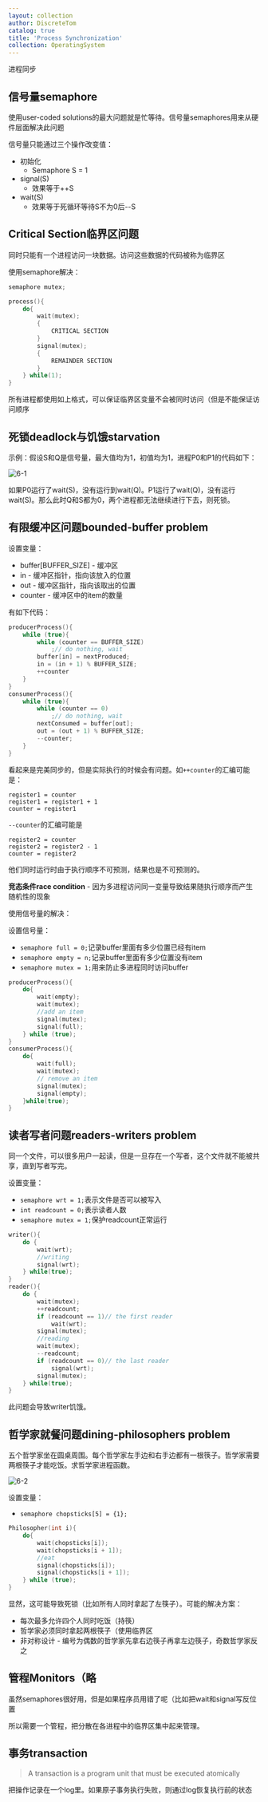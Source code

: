 ```yaml
---
layout: collection
author: DiscreteTom
catalog: true
title: 'Process Synchronization'
collection: OperatingSystem
---
```



进程同步

## 信号量semaphore

使用user-coded solutions的最大问题就是忙等待。信号量semaphores用来从硬件层面解决此问题

信号量只能通过三个操作改变值：
- 初始化
  - Semaphore S = 1
- signal(S)
  - 效果等于++S
- wait(S)
  - 效果等于死循环等待S不为0后--S

## Critical Section临界区问题

同时只能有一个进程访问一块数据。访问这些数据的代码被称为临界区

使用semaphore解决：

```c++
semaphore mutex;

process(){
	do{
		wait(mutex);
		{
			CRITICAL SECTION
		}
		signal(mutex);
		{
			REMAINDER SECTION
		}
	} while(1);
}
```

所有进程都使用如上格式，可以保证临界区变量不会被同时访问（但是不能保证访问顺序

## 死锁deadlock与饥饿starvation

示例：假设S和Q是信号量，最大值均为1，初值均为1，进程P0和P1的代码如下：

![6-1](../img/6-1.png)

如果P0运行了wait(S)，没有运行到wait(Q)。P1运行了wait(Q)，没有运行wait(S)。那么此时Q和S都为0，两个进程都无法继续进行下去，则死锁。

## 有限缓冲区问题bounded-buffer problem

设置变量：
- buffer[BUFFER_SIZE] - 缓冲区
- in - 缓冲区指针，指向该放入的位置
- out - 缓冲区指针，指向该取出的位置
- counter - 缓冲区中的item的数量

有如下代码：

```c++
producerProcess(){
	while (true){
		while (counter == BUFFER_SIZE)
			;// do nothing, wait
		buffer[in] = nextProduced;
		in = (in + 1) % BUFFER_SIZE;
		++counter
	}
}
consumerProcess(){
	while (true){
		while (counter == 0)
			;// do nothing, wait
		nextConsumed = buffer[out];
		out = (out + 1) % BUFFER_SIZE;
		--counter;
	}
}
```

看起来是完美同步的，但是实际执行的时候会有问题。如`++counter`的汇编可能是：

```
register1 = counter
register1 = register1 + 1
counter = register1
```

`--counter`的汇编可能是

```
register2 = counter
register2 = register2 - 1
counter = register2
```

他们同时运行时由于执行顺序不可预测，结果也是不可预测的。

**竞态条件race condition** - 因为多进程访问同一变量导致结果随执行顺序而产生随机性的现象

使用信号量的解决：

设置信号量：
- `semaphore full = 0;`记录buffer里面有多少位置已经有item
- `semaphore empty = n;`记录buffer里面有多少位置没有item
- `semaphore mutex = 1;`用来防止多进程同时访问buffer

```c++
producerProcess(){
	do{
		wait(empty);
		wait(mutex);
		//add an item
		signal(mutex);
		signal(full);
	} while (true);
}
consumerProcess(){
	do{
		wait(full);
		wait(mutex);
		// remove an item
		signal(mutex);
		signal(empty);
	}while(true);
}
```

## 读者写者问题readers-writers problem

同一个文件，可以很多用户一起读，但是一旦存在一个写者，这个文件就不能被共享，直到写者写完。

设置变量：
- `semaphore wrt = 1;`表示文件是否可以被写入
- `int readcount = 0;`表示读者人数
- `semaphore mutex = 1;`保护readcount正常运行

```c++
writer(){
	do {
		wait(wrt);
		//writing
		signal(wrt);
	} while(true);
}
reader(){
	do {
		wait(mutex);
		++readcount;
		if (readcount == 1)// the first reader
			wait(wrt);
		signal(mutex);
		//reading
		wait(mutex);
		--readcount;
		if (readcount == 0)// the last reader
			signal(wrt);
		signal(mutex);
	} while(true);
}
```

此问题会导致writer饥饿。

## 哲学家就餐问题dining-philosophers problem

五个哲学家坐在圆桌周围。每个哲学家左手边和右手边都有一根筷子。哲学家需要两根筷子才能吃饭。求哲学家进程函数。

![6-2](../img/6-2.png)

设置变量：
- `semaphore chopsticks[5] = {1};`

```c++
Philosopher(int i){
	do{
		wait(chopsticks[i]);
		wait(chopsticks[i + 1]);
		//eat
		signal(chopsticks[i]);
		signal(chopsticks[i + 1]);
	} while (true);
}
```

显然，这可能导致死锁（比如所有人同时拿起了左筷子）。可能的解决方案：
- 每次最多允许四个人同时吃饭（持筷）
- 哲学家必须同时拿起两根筷子（使用临界区
- 非对称设计 - 编号为偶数的哲学家先拿右边筷子再拿左边筷子，奇数哲学家反之

## 管程Monitors（略

虽然semaphores很好用，但是如果程序员用错了呢（比如把wait和signal写反位置

所以需要一个管程，把分散在各进程中的临界区集中起来管理。

## 事务transaction

>A transaction is a program unit that must be executed atomically

把操作记录在一个log里。如果原子事务执行失败，则通过log恢复执行前的状态


